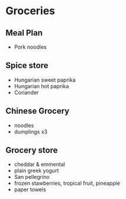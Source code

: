 # Groceries

## Meal Plan

- Pork noodles

## Spice store

- Hungarian sweet paprika
- Hungarian hot paprika
- Coriander

## Chinese Grocery

- noodles
- dumplings x3

## Grocery store

- cheddar & emmental
- plain greek yogurt
- San pellegrino
- frozen stawberries, tropical fruit, pineapple
- paper towels

